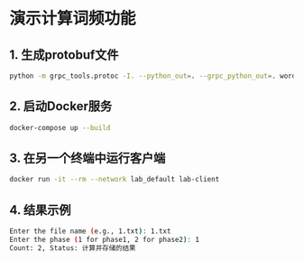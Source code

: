 # 演示计算词频功能


## 1. 生成protobuf文件

```bash
python -m grpc_tools.protoc -I. --python_out=. --grpc_python_out=. word_count.proto
```


## 2. 启动Docker服务
```bash
docker-compose up --build
```

## 3. 在另一个终端中运行客户端
```bash
docker run -it --rm --network lab_default lab-client
```

## 4. 结果示例
```bash
Enter the file name (e.g., 1.txt): 1.txt
Enter the phase (1 for phase1, 2 for phase2): 1
Count: 2, Status: 计算并存储的结果
```
